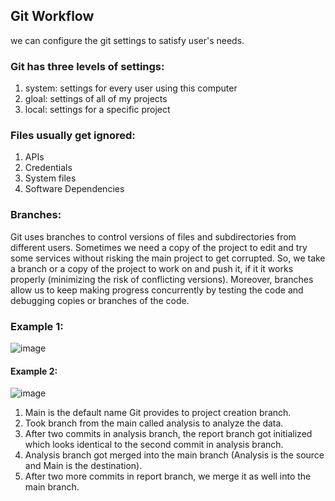 ## Git Workflow
we can configure the git settings to satisfy user's needs.

### Git has three levels of settings:
1. system: settings for every user using this computer
2. gloal: settings of all of my projects
3. local: settings for a specific project

### Files usually get ignored:
1. APIs
2. Credentials
3. System files
4. Software Dependencies

### Branches:
Git uses branches to control versions of files and subdirectories from different users. Sometimes we need a copy of the project to edit and try some services without risking the main project to get corrupted. So, we take a branch or a copy of the project to work on and push it, if it it works properly (minimizing the risk of conflicting versions). Moreover, branches allow us to keep making progress concurrently by testing the code and debugging copies or branches of the code.

### Example 1:

![image](https://github.com/Sir-Elite/My-Summaries/assets/66035383/0c33ded1-78a6-4a9c-908a-8cb284fd05bf)


#### Example 2:

![image](https://github.com/Sir-Elite/My-Summaries/assets/66035383/d87086c4-6bfb-4a1e-85c2-080edc6fe725)

1. Main is the default name Git provides to project creation branch.
2. Took branch from the main called analysis to analyze the data.
3. After two commits in analysis branch, the report branch got initialized which looks identical to the second commit in analysis branch.
4. Analysis branch got merged into the main branch (Analysis is the source and Main is the destination).
5. After two more commits in report branch, we merge it as well into the main branch.
